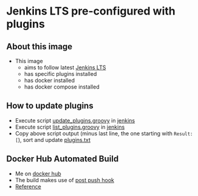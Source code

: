 # Jenkins LTS pre-configured with plugins

## About this image
* This image 
    * aims to follow latest [Jenkins LTS ](https://jenkins.io/changelog-stable/)
    * has specific plugins installed
    * has docker installed
    * has docker compose installed

## How to update plugins
* Execute script [update_plugins.groovy](tools/update_plugins.groovy) in [jenkins](http://jenkins.example.org/script)
* Execute script [list_plugins.groovy](tools/list_plugins.groovy) in [jenkins](http://jenkins.example.org/script)
* Copy above script output (minus last line, the one starting with `Result: [`), sort and update [plugins.txt](plugins.txt)

## Docker Hub Automated Build
* Me on [docker hub](https://hub.docker.com/r/shoepping/jenkins-custom/)
* The build makes use of [post push hook](hooks/post_push)
* [Reference](https://docs.docker.com/docker-cloud/builds/advanced/)
